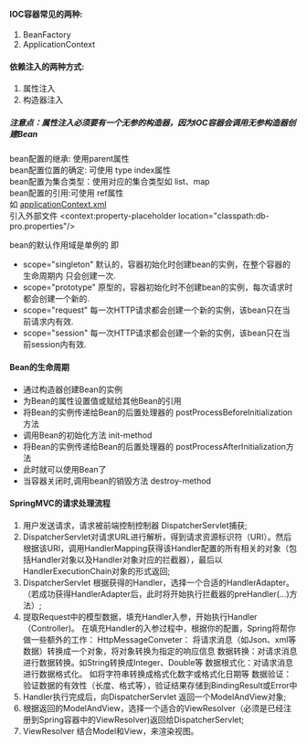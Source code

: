 #### IOC容器常见的两种:  
1. BeanFactory  
2. ApplicationContext
#### 依赖注入的两种方式:  
1. 属性注入
2. 构造器注入

##### 注意点：属性注入必须要有一个无参的构造器，因为IOC容器会调用无参构造器创建Bean  
bean配置的继承: 使用parent属性  
bean配置位置的确定: 可使用 type index属性  
bean配置为集合类型：使用对应的集合类型如  list、map  
bean配置的引用:可使用 ref属性  
如 [applicationContext.xml](https://github.com/Egnaxela/springLearning/blob/master/src/applicationContext.xml)  
引入外部文件
<context:property-placeholder location="classpath:db-pro.properties"/>

bean的默认作用域是单例的 即 <bean scope="singleton"/>
* scope="singleton" 默认的，容器初始化时创建bean的实例，在整个容器的生命周期内 只会创建一次.
* scope="prototype" 原型的，容器初始化时不创建bean的实例，每次请求时都会创建一个新的.
* scope="request" 每一次HTTP请求都会创建一个新的实例，该bean只在当前请求内有效.
* scope="session" 每一次HTTP请求都会创建一个新的实例，该bean只在当前session内有效.

#### Bean的生命周期
* 通过构造器创建Bean的实例
* 为Bean的属性设置值或赋给其他Bean的引用
* 将Bean的实例传递给Bean的后置处理器的 postProcessBeforeInitialization方法
* 调用Bean的初始化方法 init-method
* 将Bean的实例传递给Bean的后置处理器的 postProcessAfterInitialization方法
* 此时就可以使用Bean了
* 当容器关闭时,调用bean的销毁方法 destroy-method

#### SpringMVC的请求处理流程
1. 用户发送请求，请求被前端控制控制器 DispatcherServlet捕获;
2. DispatcherServlet对请求URL进行解析，得到请求资源标识符（URI）。然后根据该URI，调用HandlerMapping获得该Handler配置的所有相关的对象（包括Handler对象以及Handler对象对应的拦截器），最后以HandlerExecutionChain对象的形式返回;
3. DispatcherServlet 根据获得的Handler，选择一个合适的HandlerAdapter。（若成功获得HandlerAdapter后，此时将开始执行拦截器的preHandler(...)方法）;
4. 提取Request中的模型数据，填充Handler入参，开始执行Handler（Controller)。 在填充Handler的入参过程中，根据你的配置，Spring将帮你做一些额外的工作：
      HttpMessageConveter： 将请求消息（如Json、xml等数据）转换成一个对象，将对象转换为指定的响应信息
      数据转换：对请求消息进行数据转换。如String转换成Integer、Double等
      数据根式化：对请求消息进行数据格式化。 如将字符串转换成格式化数字或格式化日期等
      数据验证： 验证数据的有效性（长度、格式等），验证结果存储到BindingResult或Error中
5. Handler执行完成后，向DispatcherServlet 返回一个ModelAndView对象;
6. 根据返回的ModelAndView，选择一个适合的ViewResolver（必须是已经注册到Spring容器中的ViewResolver)返回给DispatcherServlet;
7. ViewResolver 结合Model和View，来渲染视图。



